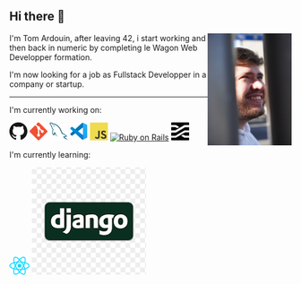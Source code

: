 ## Hi there 👋

<img src="images/me.JPEG" width="150" height="200" align="right" />

I'm Tom Ardouin, after leaving 42, i start working and then back in numeric by completing le Wagon Web Developper formation.

I'm now looking for a job as Fullstack Developper in a company or startup.

------------------------------------------------------------

I'm currently working on:

<a href="https://github.com/" title="GitHub"><img src="icons/github.png" /></a>
<a href="https://git-scm.com/" title="Git"><img src="icons/git.png" /></a>
<a href="https://www.mysql.com/" title="MySQL"><img src="icons/mysql.png" /></a>
<a href="https://code.visualstudio.com/" title="Visual Studio Code"><img src="icons/vscode.png" /></a>
<a href="https://en.wikipedia.org/wiki/JavaScript" title="JavaScript"><img src="icons/javascript.png" /></a>
<a href="https://rubyonrails.org/" title="RubyOnRails"><img src="https://upload.wikimedia.org/wikipedia/commons/6/62/Ruby_On_Rails_Logo.svg" alt="Ruby on Rails" width="64" height="32" /></a>
<a href="https://stimulus.hotwired.dev/" title="Stimulus"><img src="icons/stimulus.png" width="32" height="32" /></a>


I'm currently learning:

<a href="https://reactjs.org/" title="React"><img src="icons/react.png" /></a>
<a href="https://www.djangoproject.com/" title="Django"><img src="icons/django.png" /></a>

